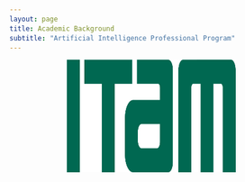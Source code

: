 ```yaml
---
layout: page
title: Academic Background
subtitle: "Artificial Intelligence Professional Program"
---
```


<center>
<img src="https://github.com///DBlassio//Dblassio.github.io//blob//master//assets//img//ITAM.png" title="Stanford University" width="300" height="200">
</center>
